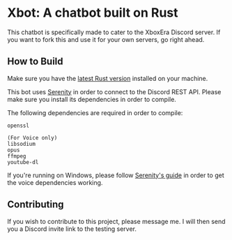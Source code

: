 # Xbot: A chatbot built on Rust

This chatbot is specifically made to cater to the XboxEra Discord server. If you want to fork this and use it for your own servers, go right ahead. 

How to Build
------------

Make sure you have the [latest Rust version](https://www.rust-lang.org/) installed on your machine. 

This bot uses [Serenity](https://github.com/serenity-rs/serenity) in order to connect to the Discord REST API. Please make sure you install its dependencies in order to compile.

The following dependencies are required in order to compile:
```
openssl

(For Voice only)
libsodium
opus
ffmpeg
youtube-dl
```

If you're running on Windows, please follow [Serenity's guide](https://github.com/serenity-rs/serenity/wiki/Voice-on-Windows) in order to get the voice dependencies working.

Contributing
------------

If you wish to contribute to this project, please message me. I will then send you a Discord invite link to the testing server. 
